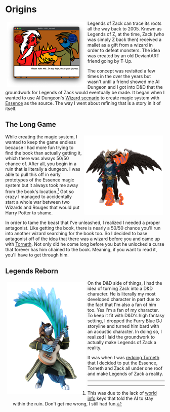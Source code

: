 # Origins

<img src="imgs/og-legends.png" width="250" style="float:left;padding:5px">

Legends of Zack can trace its roots all the way back to 2005. Known as Legends of Z, at the time, Zack (who was simply Z back then) received a mallet as a gift from a wizard in order to defeat monsters. The idea was created by an old DeviantART friend going by T-Up.

The concept was revisited a few times in the over the years but wasn't until a friend showed me AI Dungeon and I got into D&D that the groundwork for Legends of Zack would eventually be made. It began when I wanted to use AI Dungeon's [Wizard scenario](https://ai-dungeon.fandom.com/wiki/Default_Scenario#Fantasy) to create magic system with [Essence](./essence.md) as the source. The way I went about refining that is a story in it of itself.

## The Long Game

<img src="imgs/torneth-side.png" width="250" style="float:right;padding:5px;transform: scaleX(-1);">

While creating the magic system, I wanted to keep the game endless because I had more fun trying to find the book than actually getting it, which there was always 50/50 chance of. After all, you begin in a ruin that is literally a dungeon. I was able to pull this off in early prototypes of the Essence magic system but it always took me away from the book's location.[^1] Got so crazy I managed to accidentally start a whole war between two Wizards and Rouges that would put Harry Potter to shame.

In order to tame the beast that I've unleashed, I realized I needed a proper antagonist. Like getting the book, there is nearly a 50/50 chance you'll run into another wizard searching for the book too. So I decided to base antagonist off of the idea that there was a wizard before you and came up with [Torneth](https://www.furaffinity.net/view/41439402/). Not only did he come long before you but he unlocked a curse that forever has him chained to the book. Meaning, if you want to read it, you'll have to get through him.

## Legends Reborn

<img src="imgs/zack.png" width="250" style="float:left;padding:5px">

On the D&D side of things, I had the idea of turning Zack into a D&D character. He is literally my most developed character in part due to the fact that I'm also a fan of him too. Yes I'm a fan of my character. To keep it fit with D&D's high fantasy setting, I dropped the Furry Blue DJ storyline and turned him bard with an acoustic character. In doing so, I realized I laid the groundwork to actually make Legends of Zack a reality.

It was when I was [redoing Torneth](characters/torneth.md) that I decided to put the Essence, Torneth and Zack all under one roof and make Legends of Zack a reality.

---

[^1]: This was due to the lack of [world info](https://wiki.aidungeon.io/wiki/World_Info) keys that told the AI to stay within the ruin. Don't get me wrong, I still had fun.
